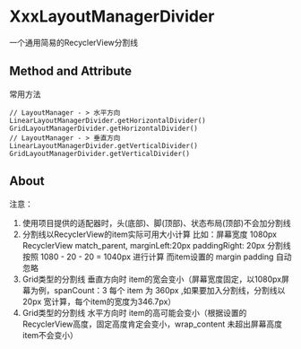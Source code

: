 # XxxLayoutManagerDivider
 一个通用简易的RecyclerView分割线
 
 ## Method and Attribute

常用方法
```
// LayoutManager - > 水平方向
LinearLayoutManagerDivider.getHorizontalDivider()
GridLayoutManagerDivider.getHorizontalDivider()
// LayoutManager - > 垂直方向
LinearLayoutManagerDivider.getVerticalDivider()
GridLayoutManagerDivider.getVerticalDivider()
```

## About


注意：
1. 使用项目提供的适配器时，头(底部)、脚(顶部)、状态布局(顶部)不会加分割线
2. 分割线以RecyclerView的item实际可用大小计算 比如：屏幕宽度 1080px RecyclerView match_parent, marginLeft:20px paddingRight: 20px 分割线按照 1080 - 20 - 20 = 1040px 进行计算
而item设置的 margin padding 自动忽略
3. Grid类型的分割线 垂直方向时 item的宽会变小（屏幕宽度固定，以1080px屏幕为例，spanCount：3 每个 item 为 360px ,如果要加入分割线，分割线以 20px 宽计算，每个item的宽度为346.7px）
4. Grid类型的分割线 水平方向时 item的高可能会变小（根据设置的RecyclerView高度，固定高度肯定会变小，wrap_content 未超出屏幕高度item不会变小）
